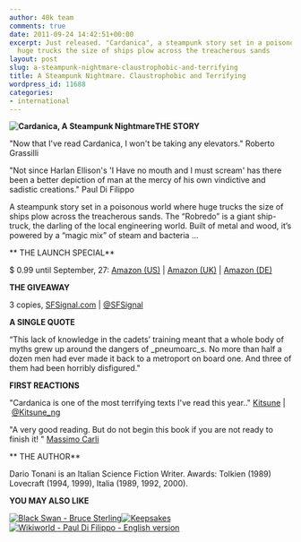 ```yaml
---
author: 40k team
comments: true
date: 2011-09-24 14:42:51+00:00
excerpt: Just released. "Cardanica", a steampunk story set in a poisonous world where
  huge trucks the size of ships plow across the treacherous sands
layout: post
slug: a-steampunk-nightmare-claustrophobic-and-terrifying
title: A Steampunk Nightmare. Claustrophobic and Terrifying
wordpress_id: 11688
categories:
- international
---
```


**![Cardanica, A Steampunk Nightmare](http://www.40kbooks.com/wp-content/uploads/cardanica_sito.jpg)THE STORY**

"Now that I've read Cardanica, I won't be taking any elevators."
Roberto Grassilli

"Not since Harlan Ellison's 'I Have no mouth and I must scream' has there been a better depiction of man at the mercy of his own vindictive and sadistic creations."
Paul Di Filippo

A steampunk story set in a poisonous world where huge trucks the size of ships plow across the treacherous sands.
The “Robredo” is a giant ship-truck, the darling of the local engineering world. Built of metal and wood, it’s powered by a “magic mix” of steam and bacteria …

**
THE LAUNCH SPECIAL**

$ 0.99 until September, 27: [Amazon (US)](http://www.amazon.com/dp/B005OLF4I8) | [Amazon (UK)](http://www.amazon.co.uk/dp/B005OLF4I8) | [Amazon (DE)](http://www.amazon.de/dp/B005OLF4I8)

**THE GIVEAWAY**

3 copies, [SFSignal.com](http://www.sfsignal.com/archives/2011/09/giveaway-free-ebook-cardanica/) | [@SFSignal](http://twitter.com/#!/SFSignal)

**A SINGLE QUOTE**

“This lack of knowledge in the cadets’ training meant that a whole body of myths grew up around the dangers of _pneumoarc_s. No more than half a dozen men had ever made it back to a metroport on board one. And three of them had been horribly disfigured."

**FIRST REACTIONS**

"Cardanica is one of the most terrifying texts I've read this year.."
[Kitsune](http://www.amazon.com/Cardanica-Steampunk-Nightmare-World-9-ebook/dp/B005OLF4I8/ref=cm_lmf_tit_2) | [@Kitsune_ng](http://twitter.com/#!/@kitsune_ng)

"A very good reading. But do not begin this book if you are not ready to finish it! "
[Massimo Carli](http://www.amazon.com/Cardanica-Steampunk-Nightmare-World-9-ebook/dp/B005OLF4I8/ref=cm_lmf_tit_2)

**
THE AUTHOR**

Dario Tonani is an Italian Science Fiction Writer. Awards: Tolkien (1989) Lovecraft (1994, 1999), Italia (1989, 1992, 2000).

**YOU MAY ALSO LIKE**

[![Black Swan - Bruce Sterling](http://www.40kbooks.com/wp-content/uploads/blackswan_eng_t1.jpg)](http://www.40kbooks.com/?page_id=133&category=13&product_id=3)[![Keepsakes](http://www.40kbooks.com/wp-content/uploads/Ricordi_Resnick_Eng_t.jpg)](http://www.40kbooks.com/?page_id=133&category=13&product_id=52)[![Wikiworld - Paul Di Filippo - English version](http://www.40kbooks.com/wp-content/uploads/wikiworld-difilippo_ok_t.jpg)](http://www.40kbooks.com/?page_id=133&category=13&product_id=11)
